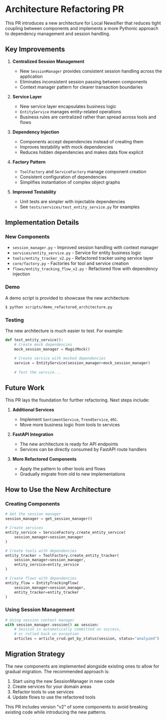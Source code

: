 # Architecture Refactoring PR

This PR introduces a new architecture for Local Newsifier that reduces tight coupling between components and implements a more Pythonic approach to dependency management and session handling.

## Key Improvements

1. **Centralized Session Management**
   - New `SessionManager` provides consistent session handling across the application
   - Eliminates inconsistent session passing between components
   - Context manager pattern for clearer transaction boundaries

2. **Service Layer**
   - New service layer encapsulates business logic
   - `EntityService` manages entity-related operations
   - Business rules are centralized rather than spread across tools and flows

3. **Dependency Injection**
   - Components accept dependencies instead of creating them
   - Improves testability with mock dependencies
   - Reduces hidden dependencies and makes data flow explicit

4. **Factory Pattern**
   - `ToolFactory` and `ServiceFactory` manage component creation
   - Consistent configuration of dependencies
   - Simplifies instantiation of complex object graphs

5. **Improved Testability**
   - Unit tests are simpler with injectable dependencies
   - See `tests/services/test_entity_service.py` for examples

## Implementation Details

### New Components

- `session_manager.py` - Improved session handling with context manager
- `services/entity_service.py` - Service for entity business logic
- `tools/entity_tracker_v2.py` - Refactored tracker using service layer
- `core/factory.py` - Factories for tool and service creation
- `flows/entity_tracking_flow_v2.py` - Refactored flow with dependency injection

### Demo

A demo script is provided to showcase the new architecture:

```bash
$ python scripts/demo_refactored_architecture.py
```

### Testing

The new architecture is much easier to test. For example:

```python
def test_entity_service():
    # Create mock dependencies
    mock_session_manager = MagicMock()
    
    # Create service with mocked dependencies
    service = EntityService(session_manager=mock_session_manager)
    
    # Test the service...
```

## Future Work

This PR lays the foundation for further refactoring. Next steps include:

1. **Additional Services**
   - Implement `SentimentService`, `TrendService`, etc.
   - Move more business logic from tools to services

2. **FastAPI Integration**
   - The new architecture is ready for API endpoints
   - Services can be directly consumed by FastAPI route handlers

3. **More Refactored Components**
   - Apply the pattern to other tools and flows
   - Gradually migrate from old to new implementations

## How to Use the New Architecture

### Creating Components

```python
# Get the session manager
session_manager = get_session_manager()

# Create services
entity_service = ServiceFactory.create_entity_service(
    session_manager=session_manager
)

# Create tools with dependencies
entity_tracker = ToolFactory.create_entity_tracker(
    session_manager=session_manager,
    entity_service=entity_service
)

# Create flows with dependencies
entity_flow = EntityTrackingFlow(
    session_manager=session_manager,
    entity_tracker=entity_tracker
)
```

### Using Session Management

```python
# Using session context manager
with session_manager.session() as session:
    # Session is automatically committed on success,
    # or rolled back on exception
    articles = article_crud.get_by_status(session, status="analyzed")
```

## Migration Strategy

The new components are implemented alongside existing ones to allow for gradual migration. The recommended approach is:

1. Start using the new SessionManager in new code
2. Create services for your domain areas
3. Refactor tools to use services
4. Update flows to use the refactored tools

This PR includes version "v2" of some components to avoid breaking existing code while introducing the new patterns.

